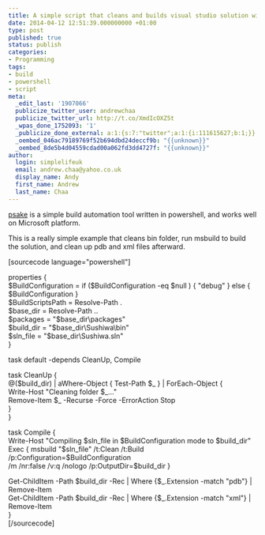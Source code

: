 ```yaml
---
title: A simple script that cleans and builds visual studio solution with psake
date: 2014-04-12 12:51:39.000000000 +01:00
type: post
published: true
status: publish
categories:
- Programming
tags:
- build
- powershell
- script
meta:
  _edit_last: '1907066'
  publicize_twitter_user: andrewchaa
  publicize_twitter_url: http://t.co/XmdIcOXZ5t
  _wpas_done_1752093: '1'
  _publicize_done_external: a:1:{s:7:"twitter";a:1:{i:111615627;b:1;}}
  _oembed_046ac79189769f52b694dbd24deccf9b: "{{unknown}}"
  _oembed_8de5b4d04559cdad00a062fd3dd4727f: "{{unknown}}"
author:
  login: simplelifeuk
  email: andrew.chaa@yahoo.co.uk
  display_name: Andy
  first_name: Andrew
  last_name: Chaa
---
```

<p><a href="https://github.com/psake/psake">psake</a> is a simple build automation tool written in powershell, and works well on Microsoft platform.</p>
<p>This is a really simple example that cleans bin folder, run msbuild to build the solution, and clean up pdb and xml files afterward.</p>
<p>[sourcecode language="powershell"]</p>
<p>properties {<br />
    $BuildConfiguration = if ($BuildConfiguration -eq $null ) { &quot;debug&quot; } else {<br />
        $BuildConfiguration }<br />
    $BuildScriptsPath = Resolve-Path .<br />
    $base_dir = Resolve-Path ..<br />
    $packages = &quot;$base_dir\packages&quot;<br />
    $build_dir = &quot;$base_dir\Sushiwa\bin&quot;<br />
    $sln_file = &quot;$base_dir\Sushiwa.sln&quot;<br />
}</p>
<p>task default -depends CleanUp, Compile</p>
<p>task CleanUp {<br />
    @($build_dir) | aWhere-Object { Test-Path $_ } | ForEach-Object {<br />
    Write-Host &quot;Cleaning folder $_...&quot;<br />
    Remove-Item $_ -Recurse -Force -ErrorAction Stop<br />
    }<br />
}</p>
<p>task Compile {<br />
    Write-Host &quot;Compiling $sln_file in $BuildConfiguration mode to $build_dir&quot;<br />
    Exec { msbuild &quot;$sln_file&quot; /t:Clean /t:Build /p:Configuration=$BuildConfiguration<br />
        /m /nr:false /v:q /nologo /p:OutputDir=$build_dir }</p>
<p>    Get-ChildItem -Path $build_dir -Rec | Where {$_.Extension -match &quot;pdb&quot;} | Remove-Item<br />
    Get-ChildItem -Path $build_dir -Rec | Where {$_.Extension -match &quot;xml&quot;} | Remove-Item<br />
}<br />
[/sourcecode]</p>
